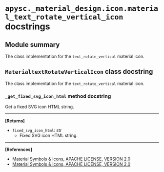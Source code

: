 # `apysc._material_design.icon.material_text_rotate_vertical_icon` docstrings

## Module summary

The class implementation for the `text_rotate_vertical` material icon.

## `MaterialtextRotateVerticalIcon` class docstring

The class implementation for the `text_rotate_vertical` material icon.

### `_get_fixed_svg_icon_html` method docstring

Get a fixed SVG icon HTML string.<hr>

**[Returns]**

- `fixed_svg_icon_html`: str
  - Fixed SVG icon HTML string.

<hr>

**[References]**

- [Material Symbols & Icons, APACHE LICENSE, VERSION 2.0](https://fonts.google.com/icons?icon.size=24&icon.color=%23e8eaed)
- [Material Symbols & Icons, APACHE LICENSE, VERSION 2.0](https://www.apache.org/licenses/LICENSE-2.0.html)